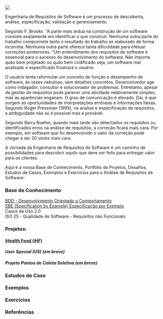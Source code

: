 ![](http://www.etecnologia.com.br/treinamentos/fars/Infografico-fars-abr2020-v3.PNG)

Engenharia de Requisitos de Software é um processo de descoberta, análise, especificação, validação e gerenciamento.

Segundo F. Brooks  “A parte mais árdua na construção de um software consiste exatamente em identificar o que construir. Nenhuma outra parte do trabalho compromete tanto o resultado do trabalho se elaborado de forma incorreta. Nenhuma outra parte oferece tanta dificuldade para efetuar correções posteriores. "Um entendimento dos requisitos de software é essencial para o sucesso do desenvolvimento do software. Não importa quão bem projetado ou quão bem codificado seja, um software mal analisado e especificado frustrará o usuário.

O usuário tenta reformular um conceito de função e desempenho de software, às vezes nebuloso, sem detalhes concretos. Desenvolvedor age como indagador, consultor e solucionador de problemas.
Entretanto, apesar da gestão de requisitos pode parecer uma atividade relativamente simples, mas as aparências enganam. O grau de comunicação é elevado. Daí, é que surgem as oportunidades de interpretações errôneas e informações falsas. Segundo Roger Pressman (1995), na analise e especificação de requisitos, a ambiguidade não só é possível mas é provável.

Segundo Barry Boehm, quando mais tarde são detectados os requisitos ou identificados erros na análise de requisitos, a correção ficará mais cara. Por exemplo, em software que foi desenvolvido o valor da correção pode chegar a ser 20 vezes mais cara.

A Jornada da Engenharia de Requisitos de Software é um caminho de possibilidades para descobrir aquilo que deve ser feito para entregar valor para os clientes.

Aqui é a nossa Base de Conhecimento, Portfólio de Projetos, Desafios, Estudos de Casos, Exemplos e Exercícios para o Análise de Requisitos de Software:

<H3><B>Base de Conhecimento</B></H3>
<a href="https://github.com/eTecnologia/projeto-genesis/wiki/BDD-(Desenvolvimento-Orientado-a-Comportamento)">BDD - Desenvolvimento Orientado a Comportamento</a>  
<BR>  
<a href="https://github.com/eTecnologia/projeto-genesis/wiki/Especifica%C3%A7%C3%A3o-por-exemplo-(SBE)">SBE (Specification by Example) Especificação por Exemplo</a> 
<BR>
Casos de Uso 2.0
<BR>
ISO 25  - Qualidade de Software - Requisitos não Funcionais
<BR>

<H3><B>Projetos:</B></H3>

<a href="https://github.com/Rildosan/iHealthFood" ><H4><B>iHealth Food (iHF)</B></H4></a>

<H4><i>User Special (US)</B> (em breve)</i></H4>
<!-- <a href="https://github.com/Rildosan/User-Special" ><H4><B>User Special (US)</B></H4></a>--> 

<H4><i>Projeto Pontos de Coleta Seletiva (em breve)</i></H4>

<H3><B>Estudos de Caso
<BR>
<BR>
Exemplos
<BR>
<BR>
Exercícios
<BR>
<BR>
Referências</B></H3>
